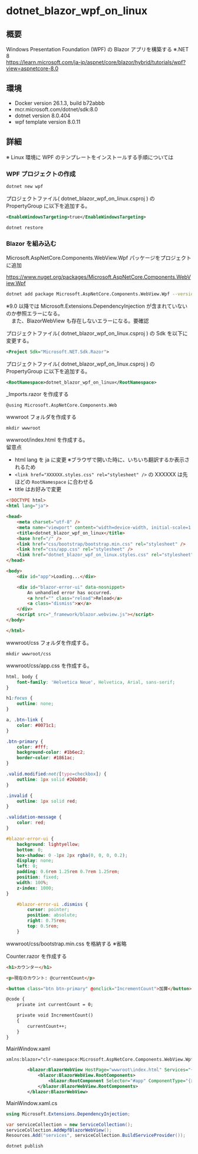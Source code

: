 # dotnet_blazor_wpf_on_linux

## 概要

Windows Presentation Foundation (WPF) の Blazor アプリを構築する ※.NET 8  
https://learn.microsoft.com/ja-jp/aspnet/core/blazor/hybrid/tutorials/wpf?view=aspnetcore-8.0  

## 環境
* Docker version 26.1.3, build b72abbb
* mcr.microsoft.com/dotnet/sdk:8.0
* dotnet version 8.0.404
* wpf template version 8.0.11

## 詳細

※ Linux 環境に WPF のテンプレートをインストールする手順については

### WPF プロジェクトの作成

```sh
dotnet new wpf
```

プロジェクトファイル( dotnet_blazor_wpf_on_linux.csproj ) の PropertyGroup に以下を追加する。
```xml
<EnableWindowsTargeting>true</EnableWindowsTargeting>
```

```sh
dotnet restore
```

### Blazor を組み込む

Microsoft.AspNetCore.Components.WebView.Wpf パッケージをプロジェクトに追加

https://www.nuget.org/packages/Microsoft.AspNetCore.Components.WebView.Wpf
```sh
dotnet add package Microsoft.AspNetCore.Components.WebView.Wpf --version 8.0.100
```
※9.0 以降では Microsoft.Extensions.DependencyInjection が含まれていないのか参照エラーになる。  
　また、BlazorWebView も存在しないエラーになる。要確認  

プロジェクトファイル( dotnet_blazor_wpf_on_linux.csproj ) の Sdk を以下に変更する。
```xml
<Project Sdk="Microsoft.NET.Sdk.Razor">
```

プロジェクトファイル( dotnet_blazor_wpf_on_linux.csproj ) の PropertyGroup に以下を追加する。
```xml
<RootNamespace>dotnet_blazor_wpf_on_linux</RootNamespace>
```

_Imports.razor を作成する
```razor
@using Microsoft.AspNetCore.Components.Web
```

wwwroot フォルダを作成する
```
mkdir wwwroot
```

wwwroot/index.html を作成する。  
留意点
* html lang を ja に変更 ※ブラウザで開いた時に、いちいち翻訳するか表示されるため
* `<link href="XXXXXX.styles.css" rel="stylesheet" />` の XXXXXX は先ほどの `RootNamespace` に合わせる
* title はお好みで変更
```html
<!DOCTYPE html>
<html lang="ja">

<head>
    <meta charset="utf-8" />
    <meta name="viewport" content="width=device-width, initial-scale=1.0" />
    <title>dotnet_blazor_wpf_on_linux</title>
    <base href="/" />
    <link href="css/bootstrap/bootstrap.min.css" rel="stylesheet" />
    <link href="css/app.css" rel="stylesheet" />
    <link href="dotnet_blazor_wpf_on_linux.styles.css" rel="stylesheet" />
</head>

<body>
    <div id="app">Loading...</div>

    <div id="blazor-error-ui" data-nosnippet>
        An unhandled error has occurred.
        <a href="" class="reload">Reload</a>
        <a class="dismiss">🗙</a>
    </div>
    <script src="_framework/blazor.webview.js"></script>
</body>

</html>
```

wwwroot/css フォルダを作成する。
```
mkdir wwwroot/css
```

wwwroot/css/app.css を作成する。
```css
html, body {
    font-family: 'Helvetica Neue', Helvetica, Arial, sans-serif;
}

h1:focus {
    outline: none;
}

a, .btn-link {
    color: #0071c1;
}

.btn-primary {
    color: #fff;
    background-color: #1b6ec2;
    border-color: #1861ac;
}

.valid.modified:not([type=checkbox]) {
    outline: 1px solid #26b050;
}

.invalid {
    outline: 1px solid red;
}

.validation-message {
    color: red;
}

#blazor-error-ui {
    background: lightyellow;
    bottom: 0;
    box-shadow: 0 -1px 2px rgba(0, 0, 0, 0.2);
    display: none;
    left: 0;
    padding: 0.6rem 1.25rem 0.7rem 1.25rem;
    position: fixed;
    width: 100%;
    z-index: 1000;
}

    #blazor-error-ui .dismiss {
        cursor: pointer;
        position: absolute;
        right: 0.75rem;
        top: 0.5rem;
    }
```

wwwroot/css/bootstrap.min.css を格納する ※省略

Counter.razor を作成する
```html
<h1>カウンター</h1>

<p>現在のカウント: @currentCount</p>

<button class="btn btn-primary" @onclick="IncrementCount">加算</button>

@code {
    private int currentCount = 0;

    private void IncrementCount()
    {
        currentCount++;
    }
}
```

MainWindow.xaml 
```xml
xmlns:blazor="clr-namespace:Microsoft.AspNetCore.Components.WebView.Wpf;assembly=Microsoft.AspNetCore.Components.WebView.Wpf"
```
```xml
        <blazor:BlazorWebView HostPage="wwwroot\index.html" Services="{DynamicResource services}">
            <blazor:BlazorWebView.RootComponents>
                <blazor:RootComponent Selector="#app" ComponentType="{x:Type local:Counter}" />
            </blazor:BlazorWebView.RootComponents>
        </blazor:BlazorWebView>
```

MainWindow.xaml.cs
```cs
using Microsoft.Extensions.DependencyInjection;
```

```cs
var serviceCollection = new ServiceCollection();
serviceCollection.AddWpfBlazorWebView();
Resources.Add("services", serviceCollection.BuildServiceProvider());
```

```sh
dotnet publish
```